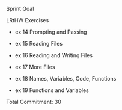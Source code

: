 Sprint Goal
 
LRtHW Exercises

- ex 14 Prompting and Passing

- ex 15 Reading Files

- ex 16 Reading and Writing Files

- ex 17 More Files

- ex 18 Names, Variables, Code, Functions

- ex 19 Functions and Variables

Total Commitment: 30
